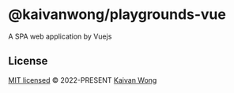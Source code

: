# @kaivanwong/playgrounds-vue

A SPA web application by Vuejs 

## License

[MIT licensed](./LICENSE) © 2022-PRESENT [Kaivan Wong](https://github.com/kaivanwong)
